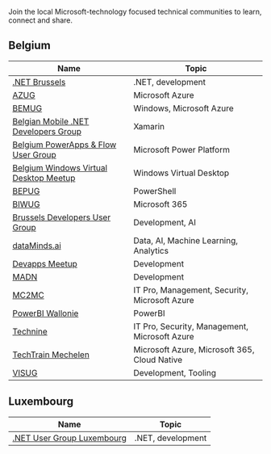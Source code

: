 Join the local Microsoft-technology focused technical communities to learn, connect and share.

## Belgium

| Name | Topic | 
| ---- | ----- | 
| [.NET Brussels](https://www.meetup.com/Net-Brussels/) | .NET, development |
| [AZUG](https://www.azug.be) | Microsoft Azure |
| [BEMUG](https://www.beemug.be/) | Windows, Microsoft Azure |
| [Belgian Mobile .NET Developers Group](https://www.meetup.com/Belgian-Mobile-NET-Developers-Group/) | Xamarin |
| [Belgium PowerApps & Flow User Group](https://www.meetup.com/BEPAFUG) | Microsoft Power Platform |
| [Belgium Windows Virtual Desktop Meetup](https://www.meetup.com/Belgium-Windows-Virtual-Desktop-User-Group/) | Windows Virtual Desktop |
| [BEPUG](https://bepug.dev/) | PowerShell |
| [BIWUG](https://biwug.be/) | Microsoft 365 |
| [Brussels Developers User Group](https://www.meetup.com/BrusselsDevelopersUserGroup/) | Development, AI |
| [dataMinds.ai](https://www.meetup.com/dataMinds-ai/) | Data, AI, Machine Learning, Analytics |
| [Devapps Meetup](https://devapps.ms/meetup) | Development |
| [MADN](https://madn.be/) | Development |
| [MC2MC](https://mc2mc.be/) | IT Pro, Management, Security, Microsoft Azure |
| [PowerBI Wallonie](https://www.meetup.com/Power-BI-User-Group-Wallonie/) | PowerBI |
| [Technine](http://technine.be/) | IT Pro, Security, Management, Microsoft Azure |
| [TechTrain Mechelen](https://www.meetup.com/TechTrain-Mechelen/) | Microsoft Azure, Microsoft 365, Cloud Native |
| [VISUG](http://www.visug.be/) | Development, Tooling |


## Luxembourg

| Name | Topic | 
| ---- | ----- | 
| [.NET User Group Luxembourg](https://www.meetup.com/dotnet-luxembourg/) | .NET, development |


